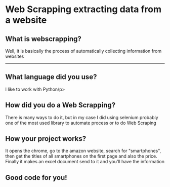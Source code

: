 <h1>Web Scrapping extracting data from a website</h1>
<h2>What is webscrapping? </h2>
<p>Well, it is basically the process of automatically collecting information from websites</p>
<hr>
<h2>What language did you use?</h2>
<p>I like to work with Python/p>
<h2>How did you do a Web Scrapping?</h2>
<p>There is many ways to do it, but in my case I did using selenium probably one of the most used library to automate process or to do Web Scraping</p>
<h2>How your project works?</h2>
<p>It opens the chrome, go to the amazon website, search for "smartphones", then get the titles of all smartphones on the first page and also the price.
Finally it makes an excel document send to it and you'll have the information</p>
<footer><h2>Good code for you!</h2></footer>
